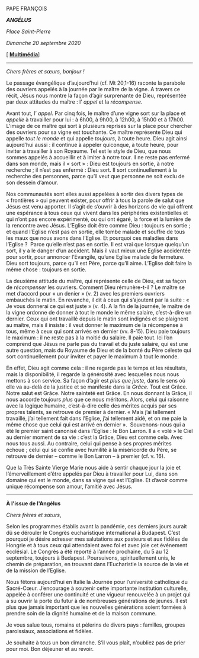 PAPE FRANÇOIS

***ANGÉLUS***

*Place Saint-Pierre*

*Dimanche 20 septembre 2020*

[ **[Multimédia](http://w2.vatican.va/content/francesco/fr/events/event.dir.html/content/vaticanevents/fr/2020/9/20/angelus.html)**]

* * *

*Chers frères et sœurs, bonjour !*

Le passage évangélique d’aujourd’hui (cf. Mt 20,1-16) raconte la parabole des ouvriers appelés à la journée par le maître de la vigne. A travers ce récit, Jésus nous montre la façon d’agir surprenante de Dieu, représentée par deux attitudes du maître : l’ *appel* et la *récompense*.

Avant tout, l’ *appel*. Par cinq fois, le maître d’une vigne sort sur la place et *appelle* à travailler pour lui : à 6h00, à 9h00, à 12h00, à 15h00 et à 17h00. L’image de ce maître qui sort à plusieurs reprises sur la place pour chercher des ouvriers pour sa vigne est touchante. Ce maître représente Dieu qui appelle *tout le monde* et qui appelle *toujours*, à toute heure. Dieu agit ainsi aujourd’hui aussi : il continue à appeler quiconque, à toute heure, pour inviter à travailler à son Royaume. Tel est le style de Dieu, que nous sommes appelés à accueillir et à imiter à notre tour. Il ne reste pas enfermé dans son monde, mais il « sort » : Dieu est toujours en sortie, à notre recherche ; il n’est pas enfermé : Dieu sort. Il sort continuellement à la recherche des personnes, parce qu’il veut que personne ne soit exclu de son dessein d’amour.

Nos communautés sont elles aussi appelées à sortir des divers types de « frontières » qui peuvent exister, pour offrir à tous la parole de salut que Jésus est venu apporter. Il s’agit de s’ouvrir à des horizons de vie qui offrent une espérance à tous ceux qui vivent dans les périphéries existentielles et qui n’ont pas encore expérimenté, ou qui ont égaré, la force et la lumière de la rencontre avec Jésus. L’Eglise doit être comme Dieu : toujours en sortie ; et quand l’Eglise n’est pas en sortie, elle tombe malade et souffre de tous les maux que nous avons dans l’Eglise. Et pourquoi ces maladies dans l’Eglise ?  Parce qu’elle n’est pas en sortie. Il est vrai que lorsque quelqu’un sort, il y a le danger d’un accident. Mais il vaut mieux une Eglise accidentée pour sortir, pour annoncer l’Evangile, qu’une Eglise malade de fermeture. Dieu sort toujours, parce qu’il est Père, parce qu’il aime. L’Eglise doit faire la même chose : toujours en sortie.

La deuxième attitude du maître, qui représente celle de Dieu, est sa façon de *récompenser* les ouvriers. Comment Dieu rémunère-t-il ? Le maître se met d’accord pour « un denier » (v. 2) avec les premiers ouvriers embauchés le matin. En revanche, il dit à ceux qui s’ajoutent par la suite : « Je vous donnerai ce qui est juste » (v. 4). A la fin de la journée, le maître de la vigne ordonne de donner à tout le monde le même salaire, c’est-à-dire un dernier. Ceux qui ont travaillé depuis le matin sont indignés et se plaignent au maître, mais il insiste : il veut donner le maximum de la récompense à tous, même à ceux qui sont arrivés en dernier (vv. 8-15). Dieu paie toujours le maximum : il ne reste pas à la moitié du salaire. Il paie tout. Ici l’on comprend que Jésus ne parle pas du travail et du juste salaire, qui est une autre question, mais du Royaume de Dieu et de la bonté du Père céleste qui sort continuellement pour inviter et payer le maximum à tout le monde.

En effet, Dieu agit comme cela : il ne regarde pas le temps et les résultats, mais la disponibilité, il regarde la générosité avec lesquelles nous nous mettons à son service. Sa façon d’agir est *plus que juste*, dans le sens où elle va au-delà de la justice et se manifeste dans la *Grâce*. Tout est Grâce. Notre salut est Grâce. Notre sainteté est Grâce. En nous donnant la Grâce, il nous accorde toujours *plus* que ce nous méritons. Alors, celui qui raisonne avec la logique humaine, c’est-à-dire celle des mérites acquis par ses propres talents, se retrouve de premier à dernier. « Mais j’ai tellement travaillé, j’ai tellement fait dans l’Eglise, j’ai tellement aidé, et on me paie la même chose que celui qui est arrivé en dernier ».  Souvenons-nous qui a été le premier saint canonisé dans l’Eglise : le Bon Larron. Il a « volé » le Ciel au dernier moment de sa vie : c’est la Grâce, Dieu est comme cela. Avec nous tous aussi. Au contraire, celui qui pense à ses propres mérites échoue ; celui qui se confie avec humilité à la miséricorde du Père, se retrouve de dernier – comme le Bon Larron – à premier (cf. v. 16).

Que la Très Sainte Vierge Marie nous aide à sentir chaque jour la joie et l’émerveillement d’être appelés par Dieu à travailler pour Lui, dans son domaine qui est le monde, dans sa vigne qui est l’Eglise. Et d’avoir comme unique récompense son amour, l’amitié avec Jésus.

* * *

**À l'issue de l'Angélus**

*Chers frères et sœurs*,

Selon les programmes établis avant la pandémie, ces derniers jours aurait dû se dérouler le Congrès eucharistique international à Budapest. C’est pourquoi je désire adresser mes salutations aux pasteurs et aux fidèles de Hongrie et à tous ceux qui attendaient avec foi et avec joie cet événement ecclésial. Le Congrès a été reporté à l’année prochaine, du 5 au 12 septembre, toujours à Budapest. Poursuivons, spirituellement unis, le chemin de préparation, en trouvant dans l’Eucharistie la source de la vie et de la mission de l’Eglise.

Nous fêtons aujourd’hui en Italie la Journée pour l’université catholique du Sacré-Cœur. J’encourage à soutenir cette importante institution culturelle, appelée à conférer une continuité et une vigueur renouvelée à un projet qui a su ouvrir la porte du futur à de nombreuses générations de jeunes. Il est plus que jamais important que les nouvelles générations soient formées à prendre soin de la dignité humaine et de la maison commune.

Je vous salue tous, romains et pèlerins de divers pays : familles, groupes paroissiaux, associations et fidèles.

Je souhaite à tous un bon dimanche. S’il vous plaît, n’oubliez pas de prier pour moi. Bon déjeuner et au revoir.